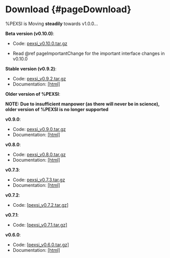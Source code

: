 Download       {#pageDownload}
========

%PEXSI is Moving **steadily** towards v1.0.0...

**Beta version (v0.10.0)**:

- Code: <a href="https://math.berkeley.edu/~linlin/pexsi/download/download.php?file=pexsi_v0.10.0.tar.gz">pexsi_v0.10.0.tar.gz</a>

- Read @ref pageImportantChange for the important interface changes in
  v0.10.0

**Stable version (v0.9.2)**:

- Code: <a href="https://math.berkeley.edu/~linlin/pexsi/download/download.php?file=pexsi_v0.9.2.tar.gz">pexsi_v0.9.2.tar.gz</a>
- Documentation: <a href="https://math.berkeley.edu/~linlin/pexsi/download/doc_v0.9.2">[html]</a>


**Older version of %PEXSI**:

**NOTE: Due to insufficient manpower (as there will never be in science), older version of %PEXSI is no longer
supported**

**v0.9.0**:
- Code: <a href="https://math.berkeley.edu/~linlin/pexsi/download/download.php?file=pexsi_v0.9.0.tar.gz">pexsi_v0.9.0.tar.gz</a>
- Documentation: <a href="https://math.berkeley.edu/~linlin/pexsi/download/doc_v0.9.0">[html]</a>


**v0.8.0**:

- Code: <a href="https://math.berkeley.edu/~linlin/pexsi/download/download.php?file=pexsi_v0.8.0.tar.gz">pexsi_v0.8.0.tar.gz</a>
- Documentation: <a href="https://math.berkeley.edu/~linlin/pexsi/download/doc_v0.8.0">[html]</a>

**v0.7.3**:
- Code: <a href="https://math.berkeley.edu/~linlin/pexsi/download/download.php?file=pexsi_v0.7.3.tar.gz">pexsi_v0.7.3.tar.gz</a>
- Documentation: <a href="https://math.berkeley.edu/~linlin/pexsi/download/doc_v0.7.3">[html]</a>

**v0.7.2**:

- Code: <a href="https://math.berkeley.edu/~linlin/pexsi/download/download.php?file=pexsi_v0.7.2.tar.gz">[pexsi_v0.7.2.tar.gz]</a>

**v0.7.1**:

- Code: <a href="https://math.berkeley.edu/~linlin/pexsi/download/download.php?file=pexsi_v0.7.1.tar.gz">[pexsi_v0.7.1.tar.gz]</a>
<!--
- Documentation: <a href="https://math.berkeley.edu/~linlin/pexsi/download/doc_v0.7.1">[html]</a>
-->

**v0.6.0**:

- Code: <a href="https://math.berkeley.edu/~linlin/pexsi/download/download.php?file=pexsi_v0.6.0.tar.gz">[pexsi_v0.6.0.tar.gz]</a>
- Documentation: <a href="https://math.berkeley.edu/~linlin/pexsi/download/doc_v0.6.0">[html]</a>

